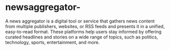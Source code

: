 # newsaggregator-
A news aggregator is a digital tool or service that gathers news content from multiple publishers, websites, or RSS feeds and presents it in a unified, easy-to-read format. These platforms help users stay informed by offering curated headlines and stories on a wide range of topics, such as politics, technology, sports, entertainment, and more.
